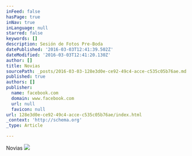 ```yaml
---
inFeed: false
hasPage: true
inNav: true
inLanguage: null
starred: false
keywords: []
description: Sesión de Fotos Pre-Boda
datePublished: '2016-03-03T12:41:39.502Z'
dateModified: '2016-03-03T12:41:20.130Z'
author: []
title: Novias
sourcePath: _posts/2016-03-03-128e3d0e-ce92-49c4-acce-c535c05b76ae.md
published: true
authors: []
publisher:
  name: facebook.com
  domain: www.facebook.com
  url: null
  favicon: null
url: 128e3d0e-ce92-49c4-acce-c535c05b76ae/index.html
_context: 'http://schema.org'
_type: Article

---
```

Novias
![](https://s3-us-west-2.amazonaws.com/the-grid-img/p/5fc49e3a1d79efc6c4577cd7c078a2b6d133714f.jpg)